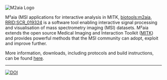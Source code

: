 ![M2aia Logo][logo]

M²aia (MSI applications for interactive analysis in MITK, [biotools:m2aia][biotools-m2aia], [RRID:SCR_019324][scicrunch-m2aia] is a software tool enabling interactive signal processing and visualisation of mass spectrometry imaging (MSI) datasets. M²aia extends the open source Medical Imaging and Interaction Toolkit ([MITK][mitk]) and provides powerful methods that the MSI community can adopt, exploit and improve further.

More information, downloads, including protocols and build instructions, can be found [here][m2aia].
*****

[![DOI](https://zenodo.org/badge/314852965.svg)](https://zenodo.org/badge/latestdoi/314852965)

[logo]: https://github.com/jtfcordes/M2aia/raw/master/Applications/M2aiaWorkbench/icons/icon.png
[mitk]: http://mitk.org
[m2aia]: http://m2aia.de
[itk]: https://itk.org
[vtk]: https://vtk.org
[mitk-usermanual]: http://docs.mitk.org/nightly/UserManualPortal.html
[biotools-m2aia]: https://bio.tools/m2aia
[scicrunch-m2aia]: https://scicrunch.org/resolver/RRID:SCR_019324

[download]: https://m2aia.de
[contribute]: https://m2aia.de/contribute
[cmake]: https://www.cmake.org
[build]: http://docs.mitk.org/nightly/BuildInstructionsPage.html
[bugs]: https://phabricator.mitk.org/maniphest/
